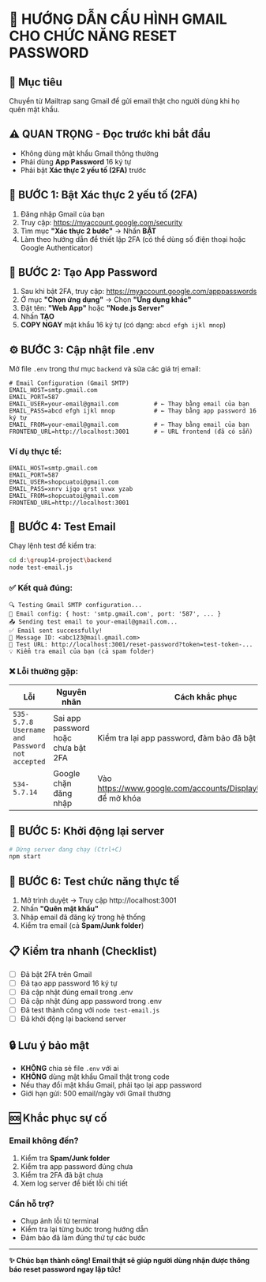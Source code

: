 # 📧 HƯỚNG DẪN CẤU HÌNH GMAIL CHO CHỨC NĂNG RESET PASSWORD

## 🎯 Mục tiêu
Chuyển từ Mailtrap sang Gmail để gửi email thật cho người dùng khi họ quên mật khẩu.

## ⚠️ QUAN TRỌNG - Đọc trước khi bắt đầu
- Không dùng mật khẩu Gmail thông thường
- Phải dùng **App Password** 16 ký tự
- Phải bật **Xác thực 2 yếu tố (2FA)** trước

## 🔐 BƯỚC 1: Bật Xác thực 2 yếu tố (2FA)

1. Đăng nhập Gmail của bạn
2. Truy cập: https://myaccount.google.com/security
3. Tìm mục **"Xác thực 2 bước"** → Nhấn **BẬT**
4. Làm theo hướng dẫn để thiết lập 2FA (có thể dùng số điện thoại hoặc Google Authenticator)

## 🔑 BƯỚC 2: Tạo App Password

1. Sau khi bật 2FA, truy cập: https://myaccount.google.com/apppasswords
2. Ở mục **"Chọn ứng dụng"** → Chọn **"Ứng dụng khác"**
3. Đặt tên: **"Web App"** hoặc **"Node.js Server"**
4. Nhấn **TẠO**
5. **COPY NGAY** mật khẩu 16 ký tự (có dạng: `abcd efgh ijkl mnop`)

## ⚙️ BƯỚC 3: Cập nhật file .env

Mở file `.env` trong thư mục `backend` và sửa các giá trị email:

```env
# Email Configuration (Gmail SMTP)
EMAIL_HOST=smtp.gmail.com
EMAIL_PORT=587
EMAIL_USER=your-email@gmail.com          # ← Thay bằng email của bạn
EMAIL_PASS=abcd efgh ijkl mnop           # ← Thay bằng app password 16 ký tự
EMAIL_FROM=your-email@gmail.com          # ← Thay bằng email của bạn
FRONTEND_URL=http://localhost:3001       # ← URL frontend (đã có sẵn)
```

### Ví dụ thực tế:
```env
EMAIL_HOST=smtp.gmail.com
EMAIL_PORT=587
EMAIL_USER=shopcuatoi@gmail.com
EMAIL_PASS=xnrv ijqo qrst uvwx yzab
EMAIL_FROM=shopcuatoi@gmail.com
FRONTEND_URL=http://localhost:3001
```

## 🧪 BƯỚC 4: Test Email

Chạy lệnh test để kiểm tra:

```bash
cd d:\group14-project\backend
node test-email.js
```

### ✅ Kết quả đúng:
```
🔍 Testing Gmail SMTP configuration...
📧 Email config: { host: 'smtp.gmail.com', port: '587', ... }
📤 Sending test email to your-email@gmail.com...
✅ Email sent successfully!
📨 Message ID: <abc123@mail.gmail.com>
🔗 Test URL: http://localhost:3001/reset-password?token=test-token-...
💡 Kiểm tra email của bạn (cả spam folder)
```

### ❌ Lỗi thường gặp:

| Lỗi | Nguyên nhân | Cách khắc phục |
|-----|-------------|----------------|
| `535-5.7.8 Username and Password not accepted` | Sai app password hoặc chưa bật 2FA | Kiểm tra lại app password, đảm bảo đã bật 2FA |
| `534-5.7.14` | Google chặn đăng nhập | Vào https://www.google.com/accounts/DisplayUnlockCaptcha để mở khóa |

## 🚀 BƯỚC 5: Khởi động lại server

```bash
# Dừng server đang chạy (Ctrl+C)
npm start
```

## 🧪 BƯỚC 6: Test chức năng thực tế

1. Mở trình duyệt → Truy cập http://localhost:3001
2. Nhấn **"Quên mật khẩu"**
3. Nhập email đã đăng ký trong hệ thống
4. Kiểm tra email (cả **Spam/Junk folder**)

## 📋 Kiểm tra nhanh (Checklist)

- [ ] Đã bật 2FA trên Gmail
- [ ] Đã tạo app password 16 ký tự
- [ ] Đã cập nhật đúng email trong .env
- [ ] Đã cập nhật đúng app password trong .env
- [ ] Đã test thành công với `node test-email.js`
- [ ] Đã khởi động lại backend server

## 🔒 Lưu ý bảo mật

- **KHÔNG** chia sẻ file `.env` với ai
- **KHÔNG** dùng mật khẩu Gmail thật trong code
- Nếu thay đổi mật khẩu Gmail, phải tạo lại app password
- Giới hạn gửi: 500 email/ngày với Gmail thường

## 🆘 Khắc phục sự cố

### Email không đến?
1. Kiểm tra **Spam/Junk folder**
2. Kiểm tra app password đúng chưa
3. Kiểm tra 2FA đã bật chưa
4. Xem log server để biết lỗi chi tiết

### Cần hỗ trợ?
- Chụp ảnh lỗi từ terminal
- Kiểm tra lại từng bước trong hướng dẫn
- Đảm bảo đã làm đúng thứ tự các bước

---
**✨ Chúc bạn thành công! Email thật sẽ giúp người dùng nhận được thông báo reset password ngay lập tức!**